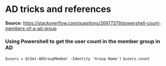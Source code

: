 # AD tricks and references

**Source:** https://stackoverflow.com/questions/26977379/powershell-count-members-of-a-ad-group

### Using Powershell to get the user count in the member group in AD

`$users = @(Get-ADGroupMember -Identity 'Group Name')`
`$users.count`
